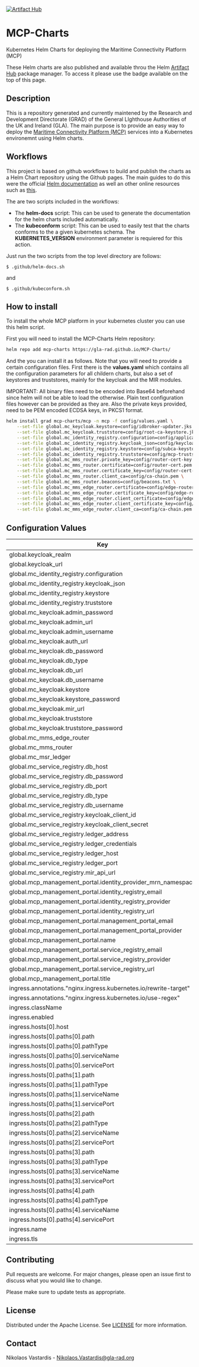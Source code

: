 
[![Artifact Hub](https://img.shields.io/endpoint?url=https://artifacthub.io/badge/repository/mcp-charts)](https://artifacthub.io/packages/search?repo=mcp-charts)

# MCP-Charts
Kubernetes Helm Charts for deploying the Maritime Connectivity Platform (MCP)

These Helm charts are also published and available throu the Helm
[Artifact Hub](https://artifacthub.io) package manager. To access it please use
the badge available on the top of this page.

## Description 
This is a repository generated and currently maintened by the Research and
Development Directorate (GRAD) of the General LIghthouse Authorities of the UK
and Ireland (GLA). The main purpose is to provide an easy way to deploy the
[Maritime Connectivity Platform (MCP)](https://maritimeconnectivity.net/)
services into a Kubernetes environemnt using Helm charts.

## Workflows
This project is based on github workflows to build and publish the charts
as a Helm Chart repository using the Github pages. The main guides to do 
this were the official
[Helm documentation](https://helm.sh/docs/howto/chart_releaser_action/)
as well an other online resources such as
[this](https://dev.to/jamiemagee/how-to-host-your-helm-chart-repository-on-github-3kd).

The are two scripts included in the workflows:
* The **helm-docs** script: This can be used to generate the documentation for
  the helm charts included automatically.
* The **kubeconform** script: This can be used to easily test that the charts
  conforms to the a given kubernetes schema. The **KUBERNETES_VERSION**
  environment parameter is requiered for this action.

Just run the two scripts from the top level directory are follows:

```
$ .github/helm-docs.sh
```

and 

```
$ .github/kubeconform.sh
```

## How to install
To install the whole MCP platform in your kubernetes cluster you can use this
helm script.

First you will need to install the MCP-Charts Helm repository:

```bash
helm repo add mcp-charts https://gla-rad.github.io/MCP-Charts/
```

And the you can install it as follows. Note that you will need to provide
a certain configuration files. First there is the **values.yaml** which contains
all the configuration parameters for all childern charts, but also a set of
keystores and truststores, mainly for the keycloak and the MIR modules.

IMPORTANT: All binary files need to be encoded into Base64 beforehand since
helm will not be able to load the otherwise. Plain text configuration files
however can be provided as they are. Also the private keys provided, need to
be PEM encoded ECDSA keys, in PKCS1 format.

```bash
helm install grad mcp-charts/mcp -n mcp -f config/values.yaml \
    --set-file global.mc_keycloak.keystore=config/idbroker-updater.jks.b64 \
    --set-file global.mc_keycloak.truststore=config/root-ca-keystore.jks.b64 \
    --set-file global.mc_identity_registry.configuration=config/application.yaml \
    --set-file global.mc_identity_registry.keycloak_json=config/keycloak.json \
    --set-file global.mc_identity_registry.keystore=config/subca-keystore.jks.b64 \
    --set-file global.mc_identity_registry.truststore=config/mcp-truststore.jks.b64 \
    --set-file global.mc_mms_router.private_key=config/router-cert-key.pkcs \
    --set-file global.mc_mms_router.certificate=config/router-cert.pem \
    --set-file global.mc_mms_router.certificate_key=config/router-cert-key.pkcs  \
    --set-file global.mc_mms_router.client_ca=config/ca-chain.pem \
    --set-file global.mc_mms_router.beacons=config/beacons.txt \
    --set-file global.mc_mms_edge_router.certificate=config/edge-router-cert.pem \
    --set-file global.mc_mms_edge_router.certificate_key=config/edge-router-cert-key.pkcs  \
    --set-file global.mc_mms_edge_router.client_certificate=config/edge-router-cert.pem \
    --set-file global.mc_mms_edge_router.client_certificate_key=config/edge-router-cert-key.pkcs \
    --set-file global.mc_mms_edge_router.client_ca=config/ca-chain.pem
```

## Configuration Values

| Key | Type | Default | Description |
|-----|------|---------|-------------|
| global.keycloak_realm | string | `"MCP"` |  |
| global.keycloak_url | string | `"http://localhost/mcp"` |  |
| global.mc_identity_registry.configuration | string | `""` |  |
| global.mc_identity_registry.keycloak_json | string | `""` |  |
| global.mc_identity_registry.keystore | string | `""` |  |
| global.mc_identity_registry.truststore | string | `""` |  |
| global.mc_keycloak.admin_password | string | `"changeit"` |  |
| global.mc_keycloak.admin_url | string | `"http://localhost/mcp/auth"` |  |
| global.mc_keycloak.admin_username | string | `"admin"` |  |
| global.mc_keycloak.auth_url | string | `"http://localhost/mcp/auth"` |  |
| global.mc_keycloak.db_password | string | `"changeit"` |  |
| global.mc_keycloak.db_type | string | `"postgres"` |  |
| global.mc_keycloak.db_url | string | `"jdbc:postgresql://localhost/keycloak_mcp"` |  |
| global.mc_keycloak.db_username | string | `"admin"` |  |
| global.mc_keycloak.keystore | string | `""` |  |
| global.mc_keycloak.keystore_password | string | `"changeit"` |  |
| global.mc_keycloak.mir_url | string | `"http://localhost/mcp/mir"` |  |
| global.mc_keycloak.truststore | string | `""` |  |
| global.mc_keycloak.truststore_password | string | `"changeit\""` |  |
| global.mc_mms_edge_router | string | `nil` |  |
| global.mc_mms_router | string | `nil` |  |
| global.mc_msr_ledger | string | `nil` |  |
| global.mc_service_registry.db_host | string | `"localhost"` |  |
| global.mc_service_registry.db_password | string | `"changeit"` |  |
| global.mc_service_registry.db_port | int | `5432` |  |
| global.mc_service_registry.db_type | string | `"postgresql"` |  |
| global.mc_service_registry.db_username | string | `"admin"` |  |
| global.mc_service_registry.keycloak_client_id | string | `"mcpsvreg"` |  |
| global.mc_service_registry.keycloak_client_secret | string | `"changeit"` |  |
| global.mc_service_registry.ledger_address | string | `"0x000000000000000000000000000000000000000"` |  |
| global.mc_service_registry.ledger_credentials | string | `"xxxxxxxxxxxxxxxxxxxxxxxxxxxxxxxxxxxxxxxxxxxxxxxxxxxxxxxxxxxxxxxx"` |  |
| global.mc_service_registry.ledger_host | string | `"mc-msr-ledger.mcp"` |  |
| global.mc_service_registry.ledger_port | int | `8546` |  |
| global.mc_service_registry.mir_api_url | string | `"http://localhost/mcp/mir/oidc/api"` |  |
| global.mcp_management_portal.identity_provider_mrn_namespace | string | `"mcp"` |  |
| global.mcp_management_portal.identity_registry_email | string | `"test@email.org"` |  |
| global.mcp_management_portal.identity_registry_provider | string | `"Maritime Connectivity Platform"` |  |
| global.mcp_management_portal.identity_registry_url | string | `"https://localhost/mcp/mir"` |  |
| global.mcp_management_portal.management_portal_email | string | `"test@email.org"` |  |
| global.mcp_management_portal.management_portal_provider | string | `"Maritime Connectivity Platform"` |  |
| global.mcp_management_portal.name | string | `"MCP Testbed"` |  |
| global.mcp_management_portal.service_registry_email | string | `"test@email.org"` |  |
| global.mcp_management_portal.service_registry_provider | string | `"Maritime Connectivity Platform"` |  |
| global.mcp_management_portal.service_registry_url | string | `"https://mcp.grad-rrnav.pub/mcp/msr"` |  |
| global.mcp_management_portal.title | string | `"MCP Testbed - Test Environment"` |  |
| ingress.annotations."nginx.ingress.kubernetes.io/rewrite-target" | string | `"/$1$2"` |  |
| ingress.annotations."nginx.ingress.kubernetes.io/use-regex" | string | `"true"` |  |
| ingress.className | string | `"nginx"` |  |
| ingress.enabled | bool | `true` |  |
| ingress.hosts[0].host | string | `"localhost"` |  |
| ingress.hosts[0].paths[0].path | string | `"/mcp/(auth)(.*)"` |  |
| ingress.hosts[0].paths[0].pathType | string | `"ImplementationSpecific"` |  |
| ingress.hosts[0].paths[0].serviceName | string | `"mc-keycloak"` |  |
| ingress.hosts[0].paths[0].servicePort | int | `8090` |  |
| ingress.hosts[0].paths[1].path | string | `"/(mcp/mir)(.*)"` |  |
| ingress.hosts[0].paths[1].pathType | string | `"ImplementationSpecific"` |  |
| ingress.hosts[0].paths[1].serviceName | string | `"mc-identity-registry"` |  |
| ingress.hosts[0].paths[1].servicePort | int | `8443` |  |
| ingress.hosts[0].paths[2].path | string | `"/(mcp/msr)(.*)"` |  |
| ingress.hosts[0].paths[2].pathType | string | `"ImplementationSpecific"` |  |
| ingress.hosts[0].paths[2].serviceName | string | `"mc-service-registry"` |  |
| ingress.hosts[0].paths[2].servicePort | int | `8444` |  |
| ingress.hosts[0].paths[3].path | string | `"/mcp/ledger()(.*)"` |  |
| ingress.hosts[0].paths[3].pathType | string | `"ImplementationSpecific"` |  |
| ingress.hosts[0].paths[3].serviceName | string | `"mc-msr-ledger"` |  |
| ingress.hosts[0].paths[3].servicePort | int | `8545` |  |
| ingress.hosts[0].paths[4].path | string | `"/mcp/portal()(.*)"` |  |
| ingress.hosts[0].paths[4].pathType | string | `"ImplementationSpecific"` |  |
| ingress.hosts[0].paths[4].serviceName | string | `"mcp-management-portal"` |  |
| ingress.hosts[0].paths[4].servicePort | int | `4200` |  |
| ingress.name | string | `"mcp-ingress"` |  |
| ingress.tls | list | `[]` |  |

## Contributing
Pull requests are welcome. For major changes, please open an issue first to
discuss what you would like to change.

Please make sure to update tests as appropriate.

## License
Distributed under the Apache License. See [LICENSE](./LICENSE) for more
information.

## Contact
Nikolaos Vastardis - Nikolaos.Vastardis@gla-rad.org

